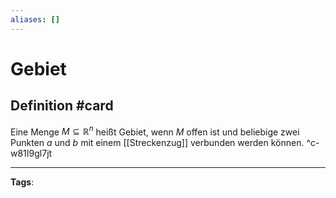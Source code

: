 ```yaml
---
aliases: []
---
```


# Gebiet
## Definition #card
Eine Menge $M \subseteq \mathbb{R}^n$ heißt Gebiet, wenn $M$ offen ist und beliebige zwei Punkten $a$ und $b$ mit einem [[Streckenzug]] verbunden werden können.
^c-w81I9gl7jt

---
**Tags**: 